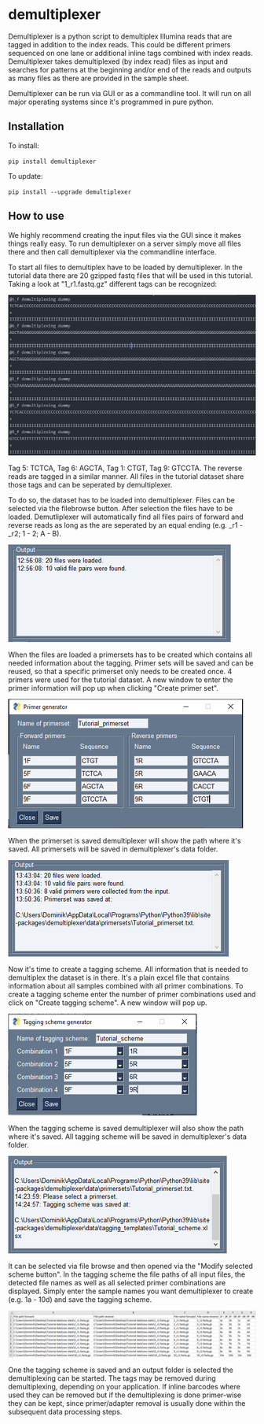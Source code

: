 # demultiplexer
Demultiplexer is a python script to demultiplex Illumina reads that are tagged in addition to the index reads.
This could be different primers sequenced on one lane or additional inline tags combined with index reads.
Demultiplexer takes demultiplexed (by index read) files as input and searches for patterns at the beginning
and/or end of the reads and outputs as many files as there are provided in the sample sheet.

Demultiplexer can be run via GUI or as a commandline tool. It will run on all major operating systems
since it's programmed in pure python.

## Installation
To install:

`pip install demultiplexer`

To update:

`pip install --upgrade demultiplexer`

## How to use
We highly recommend creating the input files via the GUI since it makes things really easy.
To run demultiplexer on a server simply move all files there and then call demultiplexer via
the commandline interface.

To start all files to demultiplex have to be loaded by demultiplexer. In the tutorial data
there are 20 gzipped fastq files that will be used in this tutorial.
Taking a look at "1_r1.fastq.gz" different tags can be recognized:

![](https://github.com/DominikBuchner/demultiplexer/blob/main/tutorial_data/pics/file%20preview.PNG?raw=true)

Tag 5: TCTCA, Tag 6: AGCTA, Tag 1: CTGT, Tag 9: GTCCTA.
The reverse reads are tagged in a similar manner. All files in the tutorial dataset share those tags and can be seperated by demultiplexer.

To do so, the dataset has to be loaded into demultiplexer. Files can be selected via the filebrowse button. After selection the files have to be loaded.
Demutliplexer will automatically find all files pairs of forward and reverse reads as long as the are seperated by an equal ending (e.g. _r1 - _r2; 1 - 2; A - B).

![](https://github.com/DominikBuchner/demultiplexer/blob/main/tutorial_data/pics/loaded%20files.PNG?raw=true)

When the files are loaded a primersets has to be created which contains all needed information about the tagging. Primer sets will be saved and can be reused,
so that a specific primerset only needs to be created once. 4 primers were used for the tutorial dataset. A new window to enter the primer information will pop up
when clicking "Create primer set".

![](https://github.com/DominikBuchner/demultiplexer/blob/main/tutorial_data/pics/primer%20generator.PNG?raw=true)

When the primerset is saved demultiplexer will show the path where it's saved. All primersets will be saved in demultiplexer's data folder.

![](https://github.com/DominikBuchner/demultiplexer/blob/main/tutorial_data/pics/Primerset%20saved.PNG?raw=true)

Now it's time to create a tagging scheme. All information that is needed to demultiplex the dataset is in there. It's a plain excel file
that contains information about all samples combined with all primer combinations. To create a tagging scheme enter the number of primer combinations
used and click on "Create tagging scheme". A new window will pop up.

![](https://github.com/DominikBuchner/demultiplexer/blob/main/tutorial_data/pics/Tagging%20scheme%20generator.PNG?raw=true)

When the tagging scheme is saved demultiplexer will also show the path where it's saved. All tagging scheme will be saved in demultiplexer's data folder.

![](https://github.com/DominikBuchner/demultiplexer/blob/main/tutorial_data/pics/Tagging%20scheme%20saved.PNG?raw=true)

It can be selected via file browse and then opened via the "Modify selected scheme button". In the tagging scheme the file paths of all input files, the detected
file names as well as all selected primer combinations are displayed. Simply enter the sample names you want demultiplexer to create (e.g. 1a - 10d) and save the tagging scheme.

![](https://github.com/DominikBuchner/demultiplexer/blob/main/tutorial_data/pics/Tagging%20scheme.PNG?raw=true)

One the tagging scheme is saved and an output folder is selected the demultiplexing can be started. The tags may be removed during demultiplexing, depending on your application.
If inline barcodes where used they can be removed but if the demultiplexing is done primer-wise they can be kept, since primer/adapter removal is usually done within the
subsequent data processing steps.
